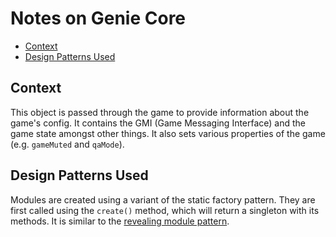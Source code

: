 # Notes on Genie Core

* [Context](#context)
* [Design Patterns Used](#design-patterns-used)


## Context

This object is passed through the game to provide information about the game's config. It contains the GMI (Game Messaging Interface) and the game state amongst other things. It also sets various properties of the game (e.g. `gameMuted` and `qaMode`).


## Design Patterns Used

Modules are created using a variant of the static factory pattern. They are first called using the `create()` method, which will return a singleton with its methods. It is similar to the [revealing module pattern](https://addyosmani.com/resources/essentialjsdesignpatterns/book/#revealingmodulepatternjavascript).

[1]: asset-loader.md

